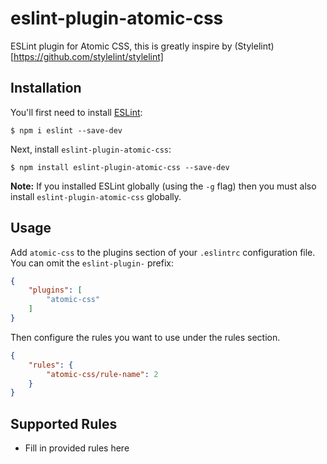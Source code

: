 # eslint-plugin-atomic-css

ESLint plugin for Atomic CSS, this is greatly inspire by (Stylelint)[https://github.com/stylelint/stylelint]

## Installation

You'll first need to install [ESLint](http://eslint.org):

```
$ npm i eslint --save-dev
```

Next, install `eslint-plugin-atomic-css`:

```
$ npm install eslint-plugin-atomic-css --save-dev
```

**Note:** If you installed ESLint globally (using the `-g` flag) then you must also install `eslint-plugin-atomic-css` globally.

## Usage

Add `atomic-css` to the plugins section of your `.eslintrc` configuration file. You can omit the `eslint-plugin-` prefix:

```json
{
    "plugins": [
        "atomic-css"
    ]
}
```


Then configure the rules you want to use under the rules section.

```json
{
    "rules": {
        "atomic-css/rule-name": 2
    }
}
```

## Supported Rules

* Fill in provided rules here
